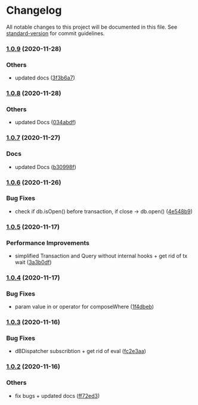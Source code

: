 # Changelog

All notable changes to this project will be documented in this file. See [standard-version](https://github.com/conventional-changelog/standard-version) for commit guidelines.

### [1.0.9](https://bitbucket.org/ttessarolo/useDexie/branches/compare/v1.0.8%0Dv1.0.9) (2020-11-28)


### Others

* updated docs ([3f3b6a7](https://github.com/ttessarolo/useDexie/commits/3f3b6a740f749e6d834d51f4725d5c6d9b076ba6))

### [1.0.8](https://bitbucket.org/ttessarolo/useDexie/branches/compare/v1.0.7%0Dv1.0.8) (2020-11-28)


### Others

* updated Docs ([034abdf](https://github.com/ttessarolo/useDexie/commits/034abdfa426df9ed00fc9d6596fdf676c78c63f2))

### [1.0.7](https://bitbucket.org/ttessarolo/useDexie/branches/compare/v1.0.6%0Dv1.0.7) (2020-11-27)


### Docs

* updated Docs ([b30998f](https://github.com/ttessarolo/useDexie/commits/b30998fe1b7a19f33274a619260a623f1fe315eb))

### [1.0.6](https://bitbucket.org/ttessarolo/useDexie/branches/compare/v1.0.5%0Dv1.0.6) (2020-11-26)


### Bug Fixes

* check if db.isOpen() before transaction, if close -> db.open() ([4e548b9](https://github.com/ttessarolo/useDexie/commits/4e548b96250f11378de3dc1955dee2d8b024a1f7))

### [1.0.5](https://bitbucket.org/ttessarolo/useDexie/branches/compare/v1.0.4%0Dv1.0.5) (2020-11-17)


### Performance Improvements

* simplified Transaction and Query without internal hooks + get rid of tx wait ([3a3b0df](https://github.com/ttessarolo/useDexie/commits/3a3b0df25f755d586fac366b40f81f1f19c8300a))

### [1.0.4](https://bitbucket.org/ttessarolo/useDexie/branches/compare/v1.0.3%0Dv1.0.4) (2020-11-17)


### Bug Fixes

* param value in or operator for composeWhere ([1f4dbeb](https://github.com/ttessarolo/useDexie/commits/1f4dbeb58e3be261fc85a3bdfc4029ae2560483b))

### [1.0.3](https://bitbucket.org/ttessarolo/useDexie/branches/compare/v1.0.2%0Dv1.0.3) (2020-11-16)


### Bug Fixes

* dBDispatcher subscribtion + get rid of eval ([fc2e3aa](https://github.com/ttessarolo/useDexie/commits/fc2e3aaa0d9e36b8623a15a5c7a9f5a50be4d72f))

### [1.0.2](https://bitbucket.org/ttessarolo/useDexie/branches/compare/v1.0.1%0Dv1.0.2) (2020-11-16)


### Others

* fix bugs + updated docs ([ff72ed3](https://github.com/ttessarolo/useDexie/commits/ff72ed3e7b1f91abdb04d83a9f0d6d57d8ff06e5))
